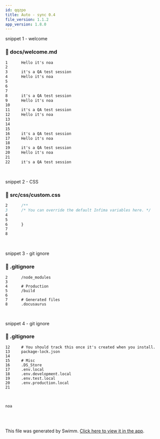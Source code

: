```yaml
---
id: qqzpo
title: Auto - sync 0.4
file_version: 1.1.2
app_version: 1.8.0
---
```


snippet 1 - welcome
<!-- NOTE-swimm-snippet: the lines below link your snippet to Swimm -->
### 📄 docs/welcome.md
```markdown
1      Hello it's noa
2      
3      it's a QA test session 
4      Hello it's noa
5      
6      
7      
8      it's a QA test session 
9      Hello it's noa
10     
11     it's a QA test session 
12     Hello it's noa
13     
14     
15     
16     it's a QA test session 
17     Hello it's noa
18     
19     it's a QA test session 
20     Hello it's noa
21     
22     it's a QA test session 
```

<br/>

snippet 2 - CSS
<!-- NOTE-swimm-snippet: the lines below link your snippet to Swimm -->
### 📄 src/css/custom.css
```css
2      /**
3      /* You can override the default Infima variables here. */
4      
5      
6      }
7      
8      
```

<br/>

snippet 3 - git ignore
<!-- NOTE-swimm-snippet: the lines below link your snippet to Swimm -->
### 📄 .gitignore
```gitignore
2      /node_modules
3      
4      # Production
5      /build
6      
7      # Generated files
8      .docusaurus
```

<br/>

snippet 4 - git ignore
<!-- NOTE-swimm-snippet: the lines below link your snippet to Swimm -->
### 📄 .gitignore
```gitignore
12     # You should track this once it's created when you install.
13     package-lock.json
14     
15     # Misc
16     .DS_Store
17     .env.local
18     .env.development.local
19     .env.test.local
20     .env.production.local
21     
```

<br/>

`noa`<swm-token data-swm-token=":docs/welcome.md:1:6:6:`Hello it&#39;s noa`"/>

<br/>

<br/>

This file was generated by Swimm. [Click here to view it in the app](http://localhost:5000/repos/Z2l0aHViJTNBJTNBTm9hUmVwbyUzQSUzQU5vYW96ZXI=/docs/qqzpo).
